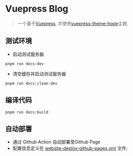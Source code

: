 # Vuepress Blog
> 一个基于[Vuepress](https://vuepress.vuejs.org/zh/), 并使用[vuepress-theme-hope](https://theme-hope.vuejs.press/zh/)主题.

## 测试环境
* 启动测试服务器
```shell
pnpm run docs:dev
```

* 清空缓存并启动测试服务器
```shell
pnpm run docs:clean-dev
```
## 编译代码
```shell
pnpm run docs:build
```
## 自动部署
* 通过 Github Action 自动部署至Github Page
* 配置信息定义在 [website-deploy-github-pages.yml](./.github/workflows/website-deploy-github-pages.yml) 文件;
